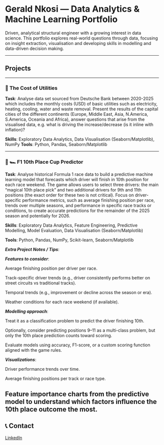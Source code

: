 # Gerald Nkosi — Data Analytics & Machine Learning Portfolio

Driven, analytical structural engineer with a growing interest in data science. This portfolio explores real-world questions through data, focusing on insight extraction, visualisation and developing skills in modelling and data-driven decision making.

---

## Projects

---

### 🔹 The Cost of Utilities

**Task**: Analyse data set sourced from Deutsche Bank between 2020-2025 which includes the monthly costs (USD) of basic utilities such as electricity, heating, cooling, water and waste removal. Present the results of the capital cities of the different continents (Europe, Middle East, Asia, N.America, S.America, Oceania and Africa), answer questions that arise from the visualised data, e.g. what is driving the increase/decrease (is it inline with inflation)?

**Skills**: Exploratory Data Analytics, Data Visualisation (Seaborn/Matplotlib), NumPy
**Tools**: Python, Pandas, Seaborn/Matplotlib

---
### 🔹 🏎️ F1 10th Place Cup Predictor

**Task**: Analyse historical Formula 1 race data to build a predictive machine learning model that forecasts which driver will finish in 10th position for each race weekend. The game allows users to select three drivers: the main “magical 10th place pick” and two additional drivers for 9th and 11th positions (the exact order for these two is not critical). Focus on driver-specific performance metrics, such as average finishing position per race, trends over multiple seasons, and performance in specific race tracks or conditions, to create accurate predictions for the remainder of the 2025 season and potentially for 2026.

**Skills**: Exploratory Data Analytics, Feature Engineering, Predictive Modelling, Model Evaluation, Data Visualisation (Seaborn/Matplotlib)

**Tools**: Python, Pandas, NumPy, Scikit-learn, Seaborn/Matplotlib

***Extra Project Notes / Tips***:

***Features to consider***:

Average finishing position per driver per race.

Track-specific driver trends (e.g., driver consistently performs better on street circuits vs traditional tracks).

Temporal trends (e.g., improvement or decline across the season or era).

Weather conditions for each race weekend (if available).

***Modelling approach***:

Treat it as a classification problem to predict the driver finishing 10th.

Optionally, consider predicting positions 9–11 as a multi-class problem, but only the 10th place prediction counts toward scoring.

Evaluate models using accuracy, F1-score, or a custom scoring function aligned with the game rules.

***Visualizations***:

Driver performance trends over time.

Average finishing positions per track or race type.

Feature importance charts from the predictive model to understand which factors influence the 10th place outcome the most.
---

## 📞 Contact

[LinkedIn](https://www.linkedin.com/in/gerald-nkosi-571392221/)

